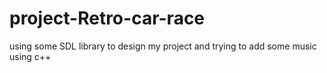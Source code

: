 # project-Retro-car-race
using some SDL library to design my project and trying to add some music using c++
